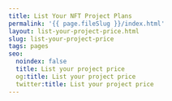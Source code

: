 ```yaml
---
title: List Your NFT Project Plans
permalink: '{{ page.fileSlug }}/index.html'
layout: list-your-project-price.html
slug: list-your-project-price
tags: pages
seo:
  noindex: false
  title: List your project price
  og:title: List your project price
  twitter:title: List your project price
---
```



